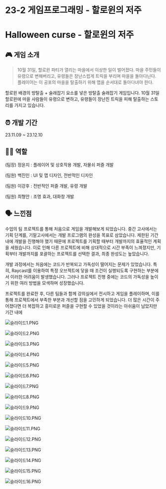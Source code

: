 # 23-2 게임프로그래밍 - 할로윈의 저주

# **Halloween curse - 할로윈의 저주**

## 🎮 게임 소개

> 10월 31일, 할로윈 파티가 열리는 마을에서 이상한 일이 벌어졌다. 마을 주민들이 유령으로 변해버리고, 유령들은 장난스럽게 트릭을 부리며 마을을 돌아다닌다. 플레이어는 이 공포의 마을을 탈출하기 위해 맵을 순서대로 돌아다녀야 한다.
> 

할로윈 배경의 방탈출 + 술래잡기 요소를 넣은 방탈출 술래잡기 게임입니다. 10월 31일 할로윈에 마을 사람들이 유령으로 변하고, 유령들이 장난친 트릭을 피해 탈출하는 스토리를 가지고 있습니다.

## ⏰ 개발 기간

23.11.09 ~ 23.12.10

## 👩‍💻 역할

(팀장) 정윤지 : 플레이어 및 상호작용 개발, 자물쇠 퍼즐 개발

(팀원) 백진인 : UI 및 맵 디자인, 전반적인 디자인

(팀원) 이강후 : 전반적인 퍼즐 개발, 유령 개발

(팀원) 최형안 : 조명 효과, 대화창 개발

## 🗣️ 느낀점

수업의 팀 프로젝트를 통해 처음으로 게임을 개발해보게 되었습니다. 중간 고사에서는 기획 단계를, 기말고사에서는 개발 프로그램의 완성을 목표로 삼았습니다. 제한된 기간 내에 개발을 진행해야 했기 때문에 프로젝트를 기획할 때부터 개발까지의 효율적인 계획을 세웠습니다. 이로 인해 다른 프로젝트에 비해 상대적으로 시간 부족이 느껴졌지만, 기획부터 개발까지를 포괄하는 프로젝트를 선택한 결과, 최종 완성도는 높았습니다. 

개발 과정에서는 처음에는 코드가 반복되고 가독성이 떨어지는 문제가 있었습니다. 특히, Raycast를 이용하여 특정 오브젝트에 닿을 때 조건이 실행되도록 구현하는 부분에서 이러한 어려움이 발생했습니다. 그러나 프로젝트 진행 중에는 코드의 가독성을 높이기 위한 여러 방법을 모색하며 성장했습니다.

프로젝트를 완료한 후, 다른 팀들과 함께 강의실에서 전시하고 게임을 플레이하며, 이를 통해 프로젝트에서 부족한 부분과 개선할 점을 고민하게 되었습니다. 더 많은 시간이 주어졌다면 더 복잡하고 흥미로운 퍼즐을 구현할 수 있었을 것이라는 아쉬움이 남았지만 기간 내에 

![슬라이드1.PNG](https://github.com/Yj621/Halloween-curse/blob/newmain/img/img_00.png)

![슬라이드2.PNG](https://github.com/Yj621/Halloween-curse/blob/newmain/img/img_01.png)

![슬라이드3.PNG](https://github.com/Yj621/Halloween-curse/blob/newmain/img/img_02.png)

![슬라이드4.PNG](https://github.com/Yj621/Halloween-curse/blob/newmain/img/img_03.png)

![슬라이드5.PNG](https://github.com/Yj621/Halloween-curse/blob/newmain/img/img_04.png)

![슬라이드6.PNG](https://github.com/Yj621/Halloween-curse/blob/newmain/img/img_05.png)

![슬라이드7.PNG](https://github.com/Yj621/Halloween-curse/blob/newmain/img/img_06.png)

![슬라이드8.PNG](https://github.com/Yj621/Halloween-curse/blob/newmain/img/img_07.png)

![슬라이드9.PNG](https://github.com/Yj621/Halloween-curse/blob/newmain/img/img_08.png)

![슬라이드10.PNG](https://github.com/Yj621/Halloween-curse/blob/newmain/img/img_09.png)

![슬라이드11.PNG](https://github.com/Yj621/Halloween-curse/blob/newmain/img/img_010.png)

![슬라이드12.PNG](https://github.com/Yj621/Halloween-curse/blob/newmain/img/img_011.png)

![슬라이드13.PNG](https://github.com/Yj621/Halloween-curse/blob/newmain/img/img_012.png)

![슬라이드14.PNG](https://github.com/Yj621/Halloween-curse/blob/newmain/img/img_013.png)

![슬라이드15.PNG](https://github.com/Yj621/Halloween-curse/blob/newmain/img/img_014.png)

![슬라이드16.PNG](https://github.com/Yj621/Halloween-curse/blob/newmain/img/img_015.png)
